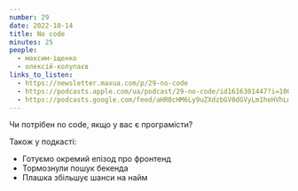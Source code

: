```yaml
---
number: 29
date: 2022-10-14
title: No code
minutes: 25
people:
  - максим-іщенко
  - олексій-колупаєв
links_to_listen:
  - https://newsletter.maxua.com/p/29-no-code
  - https://podcasts.apple.com/ua/podcast/29-no-code/id1616301447?i=1000582618185
  - https://podcasts.google.com/feed/aHR0cHM6Ly9uZXdzbGV0dGVyLm1heHVhLmNvbS9mZWVk/episode/aHR0cHM6Ly9uZXdzbGV0dGVyLm1heHVhLmNvbS9wLzI5LW5vLWNvZGU?sa=X&ved=0CAUQkfYCahcKEwig3sr5iOX6AhUAAAAAHQAAAAAQAw
---
```


Чи потрібен no code, якщо у вас є програмісти?

Також у подкасті:

- Готуємо окремий епізод про фронтенд 
- Тормознули пошук бекенда
- Плашка збільшує шанси на найм
